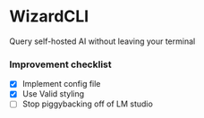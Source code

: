 # WizardCLI

Query self-hosted AI without leaving your terminal


### Improvement checklist

- [x] Implement config file
- [x] Use Valid styling
- [ ] Stop piggybacking off of LM studio

